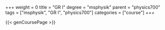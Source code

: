 +++
weight = 0
title = "GR I"
degree = "msphysik"
parent = "physics700"
tags = ["msphysik", "GR I", "physics700"]
categories = ["course"]
+++

{{< genCoursePage >}}
